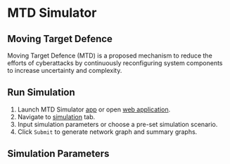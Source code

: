 # MTD Simulator

## Moving Target Defence
Moving Target Defence (MTD) is a proposed mechanism to reduce the efforts of cyberattacks by continuously reconfiguring system components to increase uncertainty and complexity.

## Run Simulation
1. Launch MTD Simulator [app](./download_instructions.md) or open [web application](https://mtd.vercel.app/).
2. Navigate to [simulation](https://mtd.vercel.app/simulation) tab.
3. Input simulation parameters or choose a pre-set simulation scenario. 
4. Click `Submit` to generate network graph and summary graphs.

## Simulation Parameters